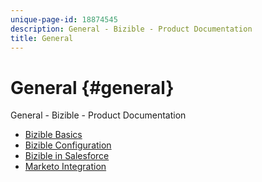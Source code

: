 ```yaml
---
unique-page-id: 18874545
description: General - Bizible - Product Documentation
title: General
---
```


# General {#general}

General - Bizible - Product Documentation

* [Bizible Basics](general/bizible-basics.md)
* [Bizible Configuration](general/bizible-configuration.md)
* [Bizible in Salesforce](general/bizible-in-salesforce.md)
* [Marketo Integration](general/marketo-integration.md)

